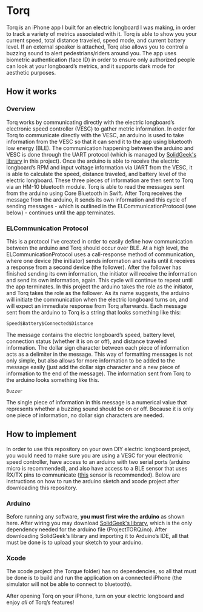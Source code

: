 # Torq
Torq is an iPhone app I built for an electric longboard I was making, in order to track a variety of metrics associated with it. Torq is able to show you your current speed, total distance traveled, speed mode, and current battery level. If an external speaker is attached, Torq also allows you to control a buzzing sound to alert pedestrians/riders around you. The app uses biometric authentication (face ID) in order to ensure only authorized people can look at your longboard’s metrics, and it supports dark mode for aesthetic purposes.

## How it works
### Overview
Torq works by communicating directly with the electric longboard’s electronic speed controller (VESC) to gather metric information. In order for Torq to communicate directly with the VESC, an arduino is used to take information from the VESC so that it can send it to the app using bluetooth low energy (BLE). The communication happening between the arduino and VESC is done through the UART protocol (which is managed by [SolidGeek's library](https://github.com/SolidGeek/VescUart) in this project). Once the arduino is able to receive the electric longboard’s RPM and input voltage information via UART from the VESC, it is able to calculate the speed, distance traveled, and battery level of the electric longboard. These three pieces of information are then sent to Torq via an HM-10 bluetooth module. Torq is able to read the messages sent from the arduino using Core Bluetooth in Swift. After Torq receives the message from the arduino, it sends its own information and this cycle of sending messages - which is outlined in the ELCommunicationProtocol (see below) - continues until the app terminates. 

### ELCommunication Protocol
This is a protocol I’ve created in order to easily define how communication between the arduino and Torq should occur over BLE. At a high level, the ELCommunicationProtocol uses a call-response method of communication, where one device (the initiator) sends information and waits until it receives a response from a second device (the follower). After the follower has finished sending its own information, the initiator will receive the information and send its own information, again. This cycle will continue to repeat until the app terminates. In this project the arduino takes the role as the initiator, and Torq takes the role as the follower. As its name suggests, the arduino will initiate the communication when the electric longboard turns on, and will expect an immediate response from Torq afterwards. Each message sent from the arduino to Torq is a string that looks something like this:

```Speed$Battery$Connected$Distance```

The message contains the electric longboard’s speed, battery level, connection status (whether it is on or off), and distance traveled information. The dollar sign character between each piece of information acts as a delimiter in the message. This way of formatting messages is not only simple, but also allows for more information to be added to the message easily (just add the dollar sign character and a new piece of information to the end of the message). The information sent from Torq to the arduino looks something like this.

```Buzzer```

The single piece of information in this message is a numerical value that represents whether a buzzing sound should be on or off.  Because it is only one piece of information, no dollar sign characters are needed.  

## How to implement
In order to use this repository on your own DIY electric longboard project, you would need to make sure you are using a VESC for your electronic speed controller, have access to an arduino with two serial ports (arduino micro is recommended), and also have access to a BLE sensor that uses RX/TX pins to communicate ([this](https://www.amazon.com/DSD-TECH-Bluetooth-iBeacon-Arduino/dp/B06WGZB2N4/ref=sr_1_1_sspa?dchild=1&keywords=dsd+tech+hm-10&qid=1609039395&s=electronics&sr=1-1-spons&psc=1&spLa=ZW5jcnlwdGVkUXVhbGlmaWVyPUExQVRTVzdHWkhSQjFRJmVuY3J5cHRlZElkPUEwMjI3MjA3TzhPOUpMREtKRTVPJmVuY3J5cHRlZEFkSWQ9QTA2OTcyODkzMzdSV0FSMkhKRkdLJndpZGdldE5hbWU9c3BfYXRmJmFjdGlvbj1jbGlja1JlZGlyZWN0JmRvTm90TG9nQ2xpY2s9dHJ1ZQ==) sensor is recommended). Below are instructions on how to run the arduino sketch and xcode project after downloading this repository.

### Arduino
Before running any software, **you must first wire the arduino** as shown here. After wiring you may download [SolidGeek's library](https://github.com/SolidGeek/VescUart), which is the only dependency needed for the arduino file (ProjectTORQ.ino). After downloading SolidGeek's library and importing it to Arduino’s IDE, all that must be done is to upload your sketch to your arduino. 

### Xcode
The xcode project (the Torque folder) has no dependencies, so all that must be done is to build and run the application on a connected iPhone (the simulator will not be able to connect to bluetooth). 


After opening Torq on your iPhone, turn on your electric longboard and enjoy *all* of Torq’s features!
